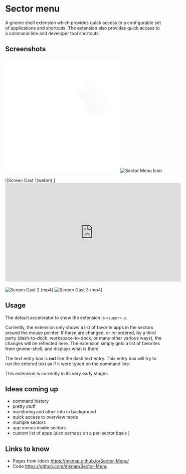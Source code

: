 # Sector menu

A gnome shell extension which provides quick access to a configurable set of applications and shortcuts. The extension also provides quick access to a command line and developer tool shortcuts.

## Screenshots

![Sector Menu Icon](../ui/icons/sector-icon.svg)
![Sector Menu Icon](img/sector-icon.svg)


![Screen Cast 1(webm) ]<iframe width="560" height="315" src="https://www.youtube-nocookie.com/embed/aLLZ94PJt8Y" frameborder="0" allow="accelerometer; autoplay; encrypted-media; gyroscope; picture-in-picture" allowfullscreen></iframe>


![Screen Cast 2 (mp4) ](https://youtu.be/yc5eE1yqzQI)
![Screen Cast 3 (mp4) ](https://youtu.be/SybIvYIxGT0)

## Usage

The default accelerator to show the extension is `<super>-z`.

Currently, the extension only shows a list of favorite apps in the sectors around the mouse pointer. If these are changed, or re-ordered, by a third party (dash-to-dock, workspace-to-dock, or many other various ways), the changes will be reflected here. The extension simply gets a list of favorites from gnome-shell, and displays what is there.

The text entry box is **not** like the dash text entry. This entry box will try to run the entered text as if it were typed on the command line.

This extension is currently in its very early stages.

## Ideas coming up

* command history
* pretty stuff
* monitoring and other info in background
* quick access to overview mode
* multiple sectors
* app menus inside sectors
* custom list of apps (also perhaps on a per-sector basis )

## Links to know

* Pages from /docs  <https://mknap.github.io/Sector-Menu/>
* Code <https://github.com/mknap/Sector-Menu>
